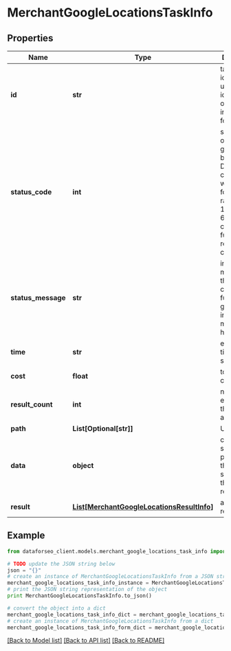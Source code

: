 # MerchantGoogleLocationsTaskInfo


## Properties

Name | Type | Description | Notes
------------ | ------------- | ------------- | -------------
**id** | **str** | task identifier unique task identifier in our system in the UUID format | [optional] 
**status_code** | **int** | status code of the task generated by DataForSEO, can be within the following range: 10000-60000 you can find the full list of the response codes here | [optional] 
**status_message** | **str** | informational message of the task you can find the full list of general informational messages here | [optional] 
**time** | **str** | execution time, seconds | [optional] 
**cost** | **float** | total tasks cost, USD | [optional] 
**result_count** | **int** | number of elements in the result array | [optional] 
**path** | **List[Optional[str]]** | URL path | [optional] 
**data** | **object** | contains the same parameters that you specified in the POST request | [optional] 
**result** | [**List[MerchantGoogleLocationsResultInfo]**](MerchantGoogleLocationsResultInfo.md) | array of results | [optional] 

## Example

```python
from dataforseo_client.models.merchant_google_locations_task_info import MerchantGoogleLocationsTaskInfo

# TODO update the JSON string below
json = "{}"
# create an instance of MerchantGoogleLocationsTaskInfo from a JSON string
merchant_google_locations_task_info_instance = MerchantGoogleLocationsTaskInfo.from_json(json)
# print the JSON string representation of the object
print MerchantGoogleLocationsTaskInfo.to_json()

# convert the object into a dict
merchant_google_locations_task_info_dict = merchant_google_locations_task_info_instance.to_dict()
# create an instance of MerchantGoogleLocationsTaskInfo from a dict
merchant_google_locations_task_info_form_dict = merchant_google_locations_task_info.from_dict(merchant_google_locations_task_info_dict)
```
[[Back to Model list]](../README.md#documentation-for-models) [[Back to API list]](../README.md#documentation-for-api-endpoints) [[Back to README]](../README.md)


